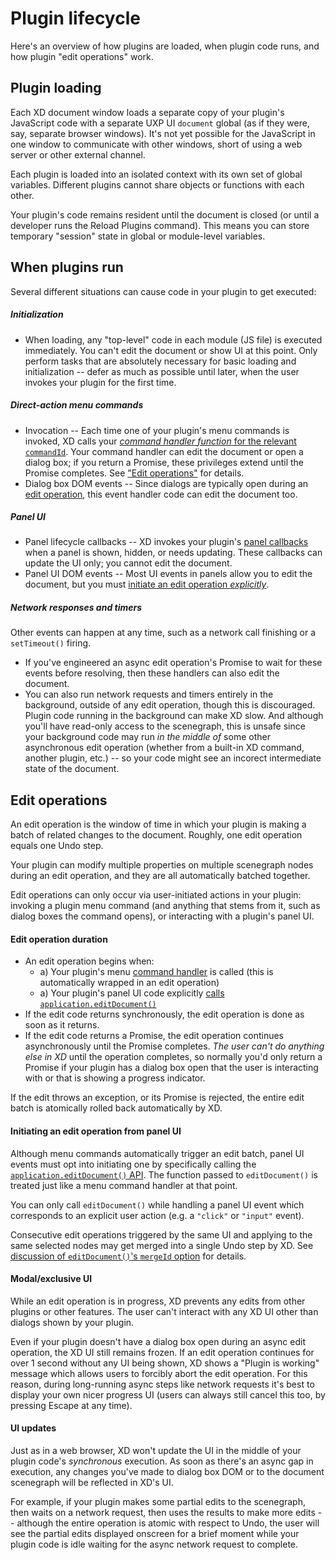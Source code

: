 # Plugin lifecycle

Here's an overview of how plugins are loaded, when plugin code runs, and how plugin "edit operations" work.


## Plugin loading

Each XD document window loads a separate copy of your plugin's JavaScript code with a separate UXP UI `document` global (as if they were, say, separate browser windows). It's not yet possible for the JavaScript in one window to communicate with other windows, short of using a web server or other external channel.

Each plugin is loaded into an isolated context with its own set of global variables. Different plugins cannot share objects or functions with each other.

Your plugin's code remains resident until the document is closed (or until a developer runs the Reload Plugins command). This means you can store temporary "session" state in global or module-level variables.


## When plugins run

Several different situations can cause code in your plugin to get executed:

##### Initialization
* When loading, any "top-level" code in each module (JS file) is executed immediately. You can't edit the document or show UI at this point. Only perform tasks that are absolutely necessary for basic loading and initialization -- defer as much as possible until later, when the user invokes your plugin for the first time.

##### Direct-action menu commands
* Invocation -- Each time one of your plugin's menu commands is invoked, XD calls your [_command handler function_ for the relevant `commandId`](/develop/plugin-development/plugin-structure/handlers/#command). Your command handler can edit the document or open a dialog box; if you return a Promise, these privileges extend until the Promise completes. See ["Edit operations"](#edit-operations) for details.
* Dialog box DOM events -- Since dialogs are typically open during an [edit operation](#edit-operations), this event handler code can edit the document too.

##### Panel UI
* Panel lifecycle callbacks -- XD invokes your plugin's [panel callbacks](/develop/plugin-development/plugin-structure/handlers/#panel) when a panel is shown, hidden, or needs updating. These callbacks can update the UI only; you cannot edit the document.
* Panel UI DOM events -- Most UI events in panels allow you to edit the document, but you must [initiate an edit operation _explicitly_](#initiating-an-edit-operation-from-panel-ui).

##### Network responses and timers
Other events can happen at any time, such as a network call finishing or a `setTimeout()` firing.
* If you've engineered an async edit operation's Promise to wait for these events before resolving, then these handlers can also edit the document.
* You can also run network requests and timers entirely in the background, outside of any edit operation, though this is discouraged. Plugin code running in the background can make XD slow. And although you'll have read-only access to the scenegraph, this is unsafe since your background code may run _in the middle of_ some other asynchronous edit operation (whether from a built-in XD command, another plugin, etc.) -- so your code might see an incorect intermediate state of the document.

<a name="edit-operations"></a>
## Edit operations

An edit operation is the window of time in which your plugin is making a batch of related changes to the document. Roughly, one edit operation equals one Undo step.

Your plugin can modify multiple properties on multiple scenegraph nodes during an edit operation, and they are all automatically batched together.

Edit operations can only occur via user-initiated actions in your plugin: invoking a plugin menu command (and anything that stems from it, such as dialog boxes the command opens), or interacting with a plugin's panel UI.

#### Edit operation duration
* An edit operation begins when:
    * a) Your plugin's menu [command handler](/develop/plugin-development/plugin-structure/handlers/#command) is called (this is automatically wrapped in an edit operation)
    * a) Your plugin's panel UI code explicitly [calls `application.editDocument()`](#initiating-an-edit-operation-from-panel-ui)
* If the edit code returns synchronously, the edit operation is done as soon as it returns.
* If the edit code returns a Promise, the edit operation continues asynchronously until the Promise completes. _The user can't do anything else in XD_ until the operation completes, so normally you'd only return a Promise if your plugin has a dialog box open that the user is interacting with or that is showing a progress indicator.

If the edit throws an exception, or its Promise is rejected, the entire edit batch is atomically rolled back automatically by XD.

#### Initiating an edit operation from panel UI
Although menu commands automatically trigger an edit batch, panel UI events must opt into initiating one by specifically calling the [`application.editDocument()` API](/reference/application/#module_application-editDocument). The function passed to `editDocument()` is treated just like a menu command handler at that point.

You can only call `editDocument()` while handling a panel UI event which corresponds to an explicit user action (e.g. a `"click"` or `"input"` event).

Consecutive edit operations triggered by the same UI and applying to the same selected nodes may get merged into a single Undo step by XD. See [discussion of `editDocument()`'s `mergeId` option](/reference/application/#module_application-editDocument) for details.

#### Modal/exclusive UI
While an edit operation is in progress, XD prevents any edits from other plugins or other features. The user can't interact with any XD UI other than dialogs shown by your plugin.

Even if your plugin doesn't have a dialog box open during an async edit operation, the XD UI still remains frozen. If an edit operation continues for over 1 second without any UI being shown, XD shows a "Plugin is working" message which allows users to forcibly abort the edit operation. For this reason, during long-running async steps like network requests it's best to display your own nicer progress UI (users can always still cancel this too, by pressing Escape at any time).

#### UI updates
Just as in a web browser, XD won't update the UI in the middle of your plugin code's _synchronous_ execution. As soon as there's an async gap in execution, any changes you've made to dialog box DOM or to the document scenegraph will be reflected in XD's UI.

For example, if your plugin makes some partial edits to the scenegraph, then waits on a network request, then uses the results to make more edits -- although the entire operation is atomic with respect to Undo, the user will see the partial edits displayed onscreen for a brief moment while your plugin code is idle waiting for the async network request to complete.
